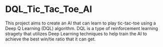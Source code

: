# DQL_Tic_Tac_Toe_AI

This project aims to create an AI that can learn to play tic-tac-toe using a Deep Q Learning (DQL) algorithm.
DQL is a type of reinforcement learning stragety that utilizes Deep Learning techniques to help train the AI to achieve the best win/tie ratio that it can get.
